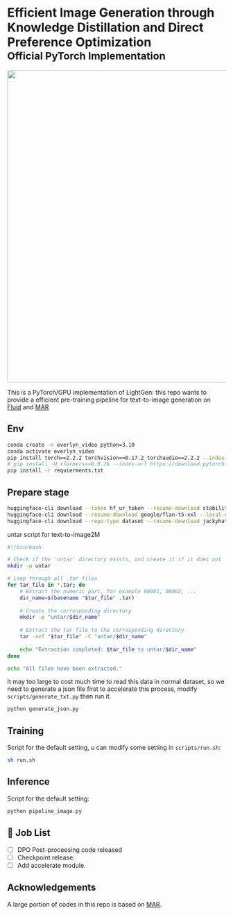 # Efficient Image Generation through Knowledge Distillation and Direct Preference Optimization <br><sub>Official PyTorch Implementation</sub>

<p align="center">
  <img src="demo/demo.png" width="720">
</p>

This is a PyTorch/GPU implementation of LightGen:
this repo wants to provide a efficient pre-training pipeline for text-to-image generation on [Fluid](https://arxiv.org/pdf/2410.13863) and [MAR](https://github.com/LTH14/mar)

## Env

```bash
conda create -n everlyn_video python=3.10
conda activate everlyn_video
pip install torch==2.2.2 torchvision==0.17.2 torchaudio==2.2.2 --index-url https://download.pytorch.org/whl/cu121
# pip install -U xformers==0.0.26 --index-url https://download.pytorch.org/whl/cu121
pip install -r requierments.txt
```

## Prepare stage

```bash
huggingface-cli download --token hf_ur_token --resume-download stabilityai/stable-diffusion-3.5-large --local-dir stable-diffusion-3.5-large # Image VAE
huggingface-cli download --resume-download google/flan-t5-xxl --local-dir google/flan-t5-xxl # Text Encoder
huggingface-cli download --repo-type dataset --resume-download jackyhate/text-to-image-2M --local-dir text-to-image-2M # Dataset
```
untar script for text-to-image2M
```bash
#!/bin/bash

# Check if the 'untar' directory exists, and create it if it does not
mkdir -p untar

# Loop through all .tar files
for tar_file in *.tar; do
    # Extract the numeric part, for example 00001, 00002, ...
    dir_name=$(basename "$tar_file" .tar)
    
    # Create the corresponding directory
    mkdir -p "untar/$dir_name"
    
    # Extract the tar file to the corresponding directory
    tar -xvf "$tar_file" -C "untar/$dir_name"
    
    echo "Extraction completed: $tar_file to untar/$dir_name"
done

echo "All files have been extracted."
```
It may too large to cost much time to read this data in normal dataset, so we need to generate a json file first 
to accelerate this process, modify `scripts/generate_txt.py` then run it.

```bash
python generate_json.py
```

## Training
Script for the default setting, u can modify some setting in `scripts/run.sh`:
```bash
sh run.sh
```
<!-- `diffusion/__init__.py` maybe need reduce the time step -->

## Inference
Script for the default setting:
```bash
python pipeline_image.py
```

## 🦉 Job List

- [ ] DPO Post-proceesing code released 
- [ ] Checkpoint release.
- [ ] Add accelerate module.

## Acknowledgements

A large portion of codes in this repo is based on [MAR](https://github.com/LTH14/mar).
